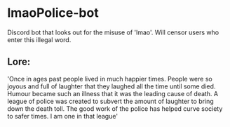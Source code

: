 # lmaoPolice-bot
Discord bot that looks out for the misuse of 'lmao'. Will censor users who enter this illegal word.

## Lore:
'Once in ages past people lived in much happier times.  People were so joyous and full of laughter that they laughed all the time until some died.  Humour became such an illness that it was the leading cause of death.  A league of police was created to subvert the amount of laughter to bring down the death toll.  The good work of the police has helped curve society to safer times.  I am one in that league'


